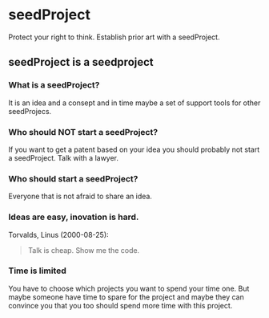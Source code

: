 seedProject
===========

Protect your right to think. Establish prior art with a seedProject.

seedProject is a seedproject
---------------------------------------

### What is a seedProject?
It is an idea and a consept and in time maybe a set of support tools for other seedProjecs.

### Who should NOT start a seedProject?
If you want to get a patent based on your idea you should probably not start a seedProject. Talk with a lawyer.

### Who should start a seedProject?
Everyone that is not afraid to share an idea.

### Ideas are easy, inovation is hard.
Torvalds, Linus (2000-08-25):
> Talk is cheap. Show me the code.

### Time is limited
You have to choose which projects you want to spend your time one. But maybe someone have time to spare for the project and maybe they can convince you that you too should spend more time with this project. 
